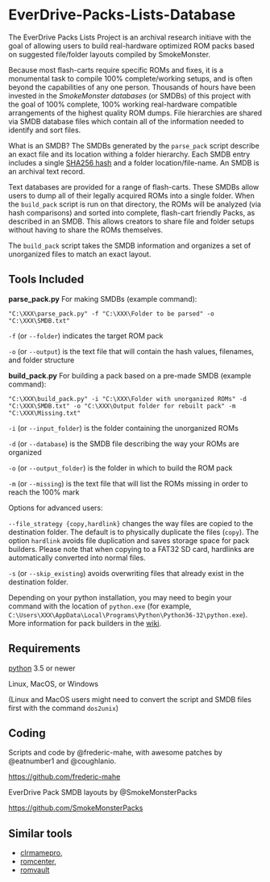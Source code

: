 # EverDrive-Packs-Lists-Database

The EverDrive Packs Lists Project is an archival research initiave
with the goal of allowing users to build real-hardware optimized ROM
packs based on suggested file/folder layouts compiled by SmokeMonster.

Because most flash-carts require specific ROMs and fixes, it is a
monumental task to compile 100% complete/working setups, and is often
beyond the capabilities of any one person. Thousands of hours have
been invested in the *SmokeMonster databases* (or SMDBs) of this
project with the goal of 100% complete, 100% working real-hardware
compatible arrangements of the highest quality ROM dumps. File
hierarchies are shared via SMDB database files which contain all of
the information needed to identify and sort files.

What is an SMDB? The SMDBs generated by the `parse_pack` script
describe an exact file and its location withing a folder
hierarchy. Each SMDB entry includes a single [SHA256
hash](https://en.wikipedia.org/wiki/Secure_Hash_Algorithms) and a
folder location/file-name. An SMDB is an archival text record.

Text databases are provided for a range of flash-carts.  These SMDBs
allow users to dump all of their legally acquired ROMs into a single
folder. When the `build_pack` script is run on that directory, the
ROMs will be analyzed (via hash comparisons) and sorted into complete,
flash-cart friendly Packs, as described in an SMDB. This allows
creators to share file and folder setups without having to share the
ROMs themselves.

The `build_pack` script takes the SMDB information and organizes a set
of unorganized files to match an exact layout.

## Tools Included

**parse_pack.py** For making SMDBs (example command):
```DOS .bat
"C:\XXX\parse_pack.py" -f "C:\XXX\Folder to be parsed" -o "C:\XXX\SMDB.txt"
```

`-f` (or `--folder`) indicates the target ROM pack

`-o` (or `--output`) is the text file that will contain the hash
values, filenames, and folder structure


**build_pack.py** For building a pack based on a pre-made SMDB (example command):
```DOS .bat
"C:\XXX\build_pack.py" -i "C:\XXX\Folder with unorganized ROMs" -d "C:\XXX\SMDB.txt" -o "C:\XXX\Output folder for rebuilt pack" -m "C:\XXX\Missing.txt"
```

`-i` (or `--input_folder`) is the folder containing the unorganized
ROMs

`-d` (or `--database`) is the SMDB file describing the way your ROMs
are organized

`-o` (or `--output_folder`) is the folder in which to build the ROM
pack

`-m` (or `--missing`) is the text file that will list the ROMs missing
in order to reach the 100% mark

Options for advanced users:

`--file_strategy {copy,hardlink}` changes the way files are copied to
  the destination folder. The default is to physically duplicate the
  files (`copy`). The option `hardlink` avoids file duplication and
  saves storage space for pack builders. Please note that when copying
  to a FAT32 SD card, hardlinks are automatically converted into
  normal files.

`-s` (or `--skip_existing`) avoids overwriting files that already
exist in the destination folder.

Depending on your python installation, you may need to begin your
command with the location of `python.exe` (for example,
`C:\Users\XXX\AppData\Local\Programs\Python\Python36-32\python.exe`). More
information for pack builders in the
[wiki](https://github.com/SmokeMonsterPacks/EverDrive-Packs-Lists-Database/wiki).

## Requirements

[python](https://www.python.org) 3.5 or newer

Linux, MacOS, or Windows

(Linux and MacOS users might need to convert the script and SMDB files
first with the command `dos2unix`)

## Coding

Scripts and code by @frederic-mahe, with awesome patches by
@eatnumber1 and @coughlanio.

https://github.com/frederic-mahe

EverDrive Pack SMDB layouts by @SmokeMonsterPacks

https://github.com/SmokeMonsterPacks

## Similar tools

- [clrmamepro](https://mamedev.emulab.it/clrmamepro/),
- [romcenter](http://www.romcenter.com/),
- [romvault](http://www.romvault.com/)
